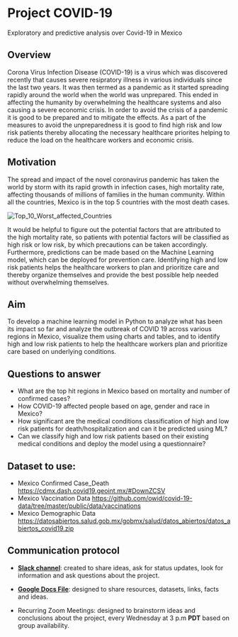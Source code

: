 # Project COVID-19
Exploratory and predictive analysis over Covid-19 in Mexico

## Overview
Corona Virus Infection Disease (COVID-19) is a virus which was discovered recently that causes severe resipratory illness in various individuals since the last two years. It was then termed as a pandemic as it started spreading rapidly around the world when the world was unprepared. This ended in affecting the humanity by overwhelming the healthcare systems and also causing a severe economic crisis. In order to avoid the crisis of a pandemic it is good to be prepared and to mitigate the effects. As a part of the measures to avoid the unpreparedness it is good to find high risk and low risk patients thereby allocating the necessary healthcare priorites helping to reduce the load on the healthcare workers and economic crisis.

## Motivation
The spread and impact of the novel coronavirus pandemic has taken the world by storm with its rapid growth in infection cases, high mortality rate, affecting thousands of millions of families in the human community. Within all the countries, Mexico is in the top 5 countries with the most death cases. 

![Top_10_Worst_affected_Countries](https://user-images.githubusercontent.com/94252681/174494516-00f0fdc0-dfb1-43ab-ad4a-ef2cd58825b7.PNG)

It would be helpful to figure out the potential factors that are attributed to the high mortality rate, so patients with potential factors will be classified as high risk or low risk, by which precautions can be taken accordingly. Furthermore, predictions can be made based on the Machine Learning model, which can be deployed for prevention care. Identifying high and low risk patients helps the healthcare workers to plan and prioritize care and thereby organize themselves and provide the best possible help needed without overwhelming themselves.

## Aim
To develop a machine learning model in Python to analyze what has been its impact so far and analyze the outbreak of COVID 19 across various regions in Mexico, visualize them using charts and tables, and to identify high and low risk patients to help the healthcare workers plan and prioritize care based on underlying conditions.

## Questions to answer
* What are the top hit regions in Mexico based on mortality and number of confirmed cases?
* How COVID-19 affected people based on age, gender and race in Mexico?
* How significant are the medical conditions classification of high and low risk patients for death/hospitalization and can it be predicted using ML?
* Can we classify high and low risk patients based on their existing medical conditions and deploy the model using a questionnaire?

## Dataset to use:
* Mexico Confirmed Case_Death <https://cdmx.dash.covid19.geoint.mx/#DownZCSV>
* Mexico Vaccination Data <https://github.com/owid/covid-19-data/tree/master/public/data/vaccinations>
* Mexico Demographic Data <https://datosabiertos.salud.gob.mx/gobmx/salud/datos_abiertos/datos_abiertos_covid19.zip>

## Communication protocol

* [**Slack channel**](https://ucbvirtdatapt-7gv5710.slack.com/archives/C03F73LGS1K): created to share ideas, ask for status updates, look for information and ask questions about the project.

* [**Google Docs File**](https://docs.google.com/document/d/1AekYwLObWoseIEC3_ZEBXurjuoKeUfaqxWNM-TKw4bk/edit?usp=sharing): designed to share resources, datasets, links, facts and ideas.

* Recurring Zoom Meetings: designed to brainstorm ideas and conclusions about the project, every Wednesday at 3 p.m **PDT** based on group availability.
